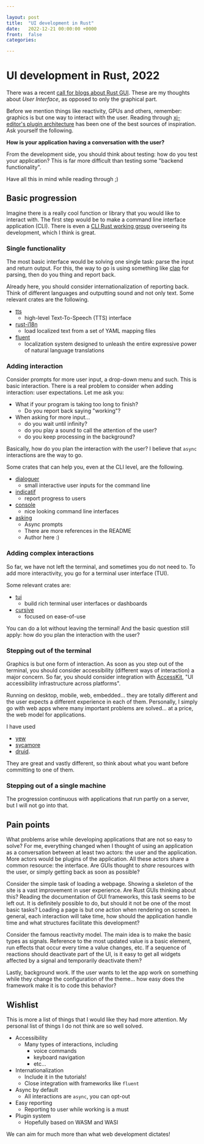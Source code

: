 ```yaml
---

layout: post
title:  "UI development in Rust"
date:   2022-12-21 00:00:00 +0000
front: 	false
categories: 

---
```


# UI development in Rust, 2022

There was a recent
<a href="https://poignardazur.github.io/2022/12/11/rust-gui-blog-posts-2023/">call for blogs about Rust GUI</a>. 
These are my thoughts about <em>User Interface</em>, as opposed to only the graphical part.

Before we mention things like reactivity, GPUs and others, remember: graphics is but one way to interact with the user. 
Reading through [xi-editor's plugin architecture](https://xi-editor.io/docs/plugin.html) has been one of the best sources of inspiration.
Ask yourself the following.

<strong>
	How is your application having a conversation with the user?
</strong>

From the development side, you should think about testing: how do you test your application? This is far more difficult than testing some "backend functionality".

Have all this in mind while reading through ;)

## Basic progression

Imagine there is a really cool function or library that you would like to interact with. The first step would be to make a command line interface application (CLI). There is even a [CLI Rust working group](https://www.rust-lang.org/governance/wgs/cli) overseeing its development, which I think is great. 

### Single functionality

The most basic interface would be solving one single task: parse the input and return output. For this, the way to go is using something like [clap](https://crates.io/crates/clap) for parsing, then do you thing and report back.

Already here, you should consider internationalization of reporting back. Think of different languages and outputting sound and not only text. Some relevant crates are the following.
- [tts](https://crates.io/crates/tts) 
	- high-level Text-To-Speech (TTS) interface
- [rust-i18n](https://crates.io/crates/rust-i18n) 
	- load localized text from a set of YAML mapping files
- [fluent](https://crates.io/crates/fluent)
	- localization system designed to unleash the entire expressive power of natural language translations 

### Adding interaction

Consider prompts for more user input, a drop-down menu and such. This is basic interaction.
There is a real problem to consider when adding interaction: user expectations. Let me ask you:
- What if your program is taking too long to finish?
	- Do you report back saying "working"?
- When asking for more input... 
	- do you wait until infinity?
	- do you play a sound to call the attention of the user?
	- do you keep processing in the background? 

Basically, how do you plan the interaction with the user? 
I believe that `async` interactions are the way to go.

Some crates that can help you, even at the CLI level, are the following.
- [dialoguer](https://crates.io/crates/dialoguer)
	- small interactive user inputs for the command line
- [indicatif](https://crates.io/crates/indicatif)
	- report progress to users
- [console](https://crates.io/crates/console)
	- nice looking command line interfaces
- [asking](https://crates.io/crates/asking)
	- Async prompts
	- There are more references in the README
	- Author here :)

### Adding complex interactions

So far, we have not left the terminal, and sometimes you do not need to. 
To add more interactivity, you go for a terminal user interface (TUI).

Some relevant crates are:
- [tui](https://crates.io/crates/tui)
	- build rich terminal user interfaces or dashboards 
- [cursive](https://crates.io/crates/cursive)
	- focused on ease-of-use

You can do a lot without leaving the terminal!
And the basic question still apply: how do you plan the interaction with the user?

### Stepping out of the terminal

Graphics is but one form of interaction. As soon as you step out of the terminal, you should consider accessibility (different ways of interaction) a major concern. So far, you should consider integration with [AccessKit](https://crates.io/crates/accesskit), "UI accessibility infrastructure across platforms".

Running on desktop, mobile, web, embedded... they are totally different and the user expects a different experience in each of them. Personally, I simply go with web apps where many important problems are solved... at a price, the web model for applications. 

I have used 
- [yew](https://crates.io/crates/yew)
- [sycamore](https://crates.io/crates/sycamore)
- [druid](https://crates.io/crates/druid). 

They are great and vastly different, so think about what you want before committing to one of them. 

### Stepping out of a single machine

The progression continuous with applications that run partly on a server, but I will not go into that.

## Pain points

What problems arise while developing applications that are not so easy to solve?
For me, everything changed when I thought of using an application as a conversation between at least two actors: the user and the application. More actors would be plugins of the application. All these actors share a common resource: the interface. Are GUIs thought to <em>share</em> resources with the user, or simply getting back as soon as possible?

Consider the simple task of loading a webpage. Showing a skeleton of the site is a vast improvement in user experience. Are Rust GUIs thinking about this? Reading the documentation of GUI frameworks, this task seems to be left out. It is definitely possible to do, but should it not be one of the most basic tasks? Loading a page is but one action when rendering on screen. In general, each interaction will take time, how should the application handle time and what structures facilitate this development?

Consider the famous reactivity model. The main idea is to make the basic types as signals. Reference to the most updated value is a basic element, run effects that occur every time a value changes, etc. If a sequence of reactions should deactivate part of the UI, is it easy to get all widgets affected by a signal and temporarily deactivate them?

Lastly, background work. If the user wants to let the app work on something while they change the configuration of the theme... how easy does the framework make it is to code this behavior?

## Wishlist

This is more a list of things that I would like they had more attention. 
My personal list of things I do not think are so well solved.
- Accessibility
	- Many types of interactions, including 
		- voice commands
		- keyboard navigation
		- etc...
- Internationalization
	- Include it in the tutorials!
	- Close integration with frameworks like `fluent`
- Async by default
	- All interactions are `async`, you can opt-out
- Easy reporting
	- Reporting to user while working is a must
- Plugin system
	- Hopefully based on WASM and WASI

We can aim for much more than what web development dictates! 

